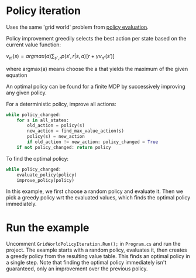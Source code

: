 # Policy iteration

Uses the same 'grid world' problem from
[policy evaluation](PolicyEvaluation.readme.md).

Policy improvement greedily selects the best action per state based on the
current value function:

$v_{\pi'}(s) = argmax(a) \sum_{s',r} p(s', r | s, a)[r + \gamma v_{\pi'}(s')]$

where argmax(a) means choose the a that yields the maximum of the given equation

An optimal policy can be found for a finite MDP by successively improving any
given policy.

For a deterministic policy, improve all actions:

```python
while policy_changed:
    for s in all_states:
        old_action = policy(s)
        new_action = find_max_value_action(s)
        policy(s) = new_action
        if old_action != new_action: policy_changed = True
    if not policy_changed: return policy
```

To find the optimal policy:

```python
while policy_changed:
    evaluate_policy(policy)
    improve_policy(policy)
```

In this example, we first choose a random policy and evaluate it. Then we pick a
greedy policy wrt the evaluated values, which finds the optimal policy
immediately.


# Run the example

Uncomment `GridWorldPolicyIteration.Run();` in `Program.cs` and run the project.
The example starts with a random policy, evaluates it, then creates a greedy
policy from the resulting value table. This finds an optimal policy in a single
step. Note that finding the optimal policy immediately isn't guaranteed, only an
improvement over the previous policy.
